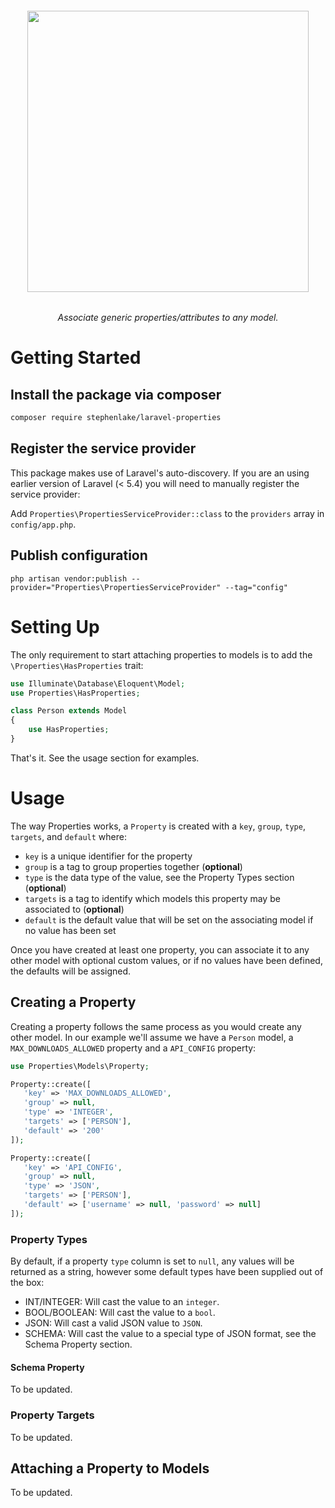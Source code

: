 <h6 align="center">
    <img src="https://raw.githubusercontent.com/stephenlake/laravel-properties/master/docs/assets/laravel-properties.png" width="450"/>
</h6>

<h6 align="center">
    Associate generic properties/attributes to any model.
</h6>

# Getting Started

## Install the package via composer

```bash
composer require stephenlake/laravel-properties
```

## Register the service provider

This package makes use of Laravel's auto-discovery. If you are an using earlier version of Laravel (&lt; 5.4) you will need to manually register the service provider:

Add `Properties\PropertiesServiceProvider::class` to the `providers` array in `config/app.php`.

## Publish configuration

`php artisan vendor:publish --provider="Properties\PropertiesServiceProvider" --tag="config"`

# Setting Up
The only requirement to start attaching properties to models is to add the `\Properties\HasProperties`  trait:

```php
use Illuminate\Database\Eloquent\Model;
use Properties\HasProperties;

class Person extends Model
{
    use HasProperties;
}
```
That's it. See the usage section for examples.

# Usage
The way Properties works, a `Property` is created with a `key`, `group`, `type`, `targets`, and `default` where:

- `key` is a unique identifier for the property
- `group` is a tag to group properties together (**optional**)
- `type` is the data type of the value, see the Property Types section (**optional**)
- `targets` is a tag to identify which models this property may be associated to (**optional**)
- `default` is the default value that will be set on the associating model if no value has been set

Once you have created at least one property, you can associate it to any other model with optional custom values, or if no values have been defined, the defaults will be assigned.

## Creating a Property
Creating a property follows the same process as you would create any other model. In our example we'll assume we have a `Person` model, a `MAX_DOWNLOADS_ALLOWED` property and a `API_CONFIG` property:

```php
use Properties\Models\Property;

Property::create([
   'key' => 'MAX_DOWNLOADS_ALLOWED',
   'group' => null,
   'type' => 'INTEGER',
   'targets' => ['PERSON'],
   'default' => '200'
]);

Property::create([
   'key' => 'API_CONFIG',
   'group' => null,
   'type' => 'JSON',
   'targets' => ['PERSON'],
   'default' => ['username' => null, 'password' => null]
]);

```

### Property Types
By default, if a property `type` column is set to `null`, any values will be returned as a string, however some default types have been supplied out of the box:

- INT/INTEGER: Will cast the value to an `integer`.
- BOOL/BOOLEAN: Will cast the value to a `bool`.
- JSON: Will cast a valid JSON value to `JSON`.
- SCHEMA: Will cast the value to a special type of JSON format, see the Schema Property section.

#### Schema Property
To be updated.

### Property Targets
To be updated.

## Attaching a Property to Models
To be updated.
